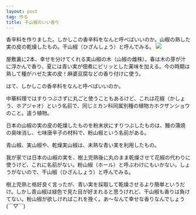 ```yaml
---
layout: post
tag: 作る
title: 干山椒のいい香り
---
```


香辛料を作りました。しかしこの香辛料をなんと呼べばいいのか。山椒の熟した実の皮の乾燥したもの。干山椒（ひざんしょう）と呼んでみる。
![](https://kobapan.com/f/15854405896_173245dd25.jpg)


屋敷裏に2本、幸せを分けてくれる実山椒の木（山椒の雌株）。春は木の芽が汁に浮かんで香り、夏には青い実が佃煮にピリッとした薬味を加える。今の時期は熟して種がハゼた実の皮！麻婆豆腐などの香り付けに使う。

はて、しかしこの香辛料をなんと呼べばいいのか。

中華料理ではすりつぶさずに丸ごと使うこともあるけど、これは花椒（かしょう、ホアジャオ）という名前で、同じミカン科同属別種の植物カホクザンショウのこと。違う植物。

日本の山椒の実の皮の乾燥したものを粉末状にすりつぶしたものは、鰻の蒲焼の臭味消し、七味唐辛子の材料で、粉山椒という名前がある。

青山椒、実山椒や、乾燥実山椒は、未熟な青い実を利用したもの。

我が家では日本の山椒の実を、樹上完熟後に丸のまま乾燥させて花椒の代わりに使うけど、これに名前がない。粉山椒（ホール）と呼ぶわけにもいかない。しょうがないので、干山椒（ひざんしょう）と呼んでみる。

樹上完熟と格好良く言ったが、青い実を採取して乾燥させるより簡単というだけ。しかし青山椒は緑色で見た目が好まれると思うけれど、干山椒も香りは負けてない。粉山椒が欲しければこれを挽く。あ〜なんて幸せな香りなんでしょう(￣▽￣)

